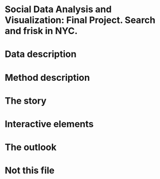 # Social Data Analysis and Visualization: Final Project. Search and frisk in NYC.

# Data description 

# Method description

# The story

# Interactive elements

# The outlook

# Not this file
